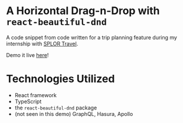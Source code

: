 # A Horizontal Drag-n-Drop with `react-beautiful-dnd`

A code snippet from code written for a trip planning feature during my internship with [SPLOR Travel](https://www.splortravel.com/).

Demo it live [here](https://codesandbox.io/s/horizontal-dragndrop-with-react-beautiful-dnd-9kneq)!

# Technologies Utilized

- React framework
- TypeScript
- the `react-beautiful-dnd` package
- (not seen in this demo) GraphQL, Hasura, Apollo
